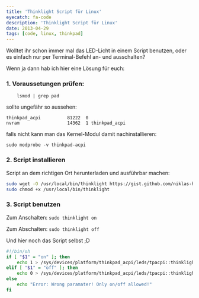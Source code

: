 ```yaml
---
title: 'Thinklight Script für Linux'
eyecatch: fa-code
description: 'Thinklight Script für Linux'
date: 2013-04-29
tags: [code, linux, thinkpad]
---
```


Wolltet ihr schon immer mal das LED-Licht in einem Script benutzen, oder es einfach nur per Terminal-Befehl an- und ausschalten?

Wenn ja dann hab ich hier eine Lösung für euch:

### 1. Voraussetungen prüfen:

```
    lsmod | grep pad
```

sollte ungefähr so aussehen:


```
thinkpad_acpi          81222  0
nvram                  14362  1 thinkpad_acpi
```

falls nicht kann man das Kernel-Modul damit nachinstallieren:

```
sudo modprobe -v thinkpad-acpi
```

### 2. Script installieren

Script an dem richtigen Ort herunterladen und ausführbar machen:

``` bash
sudo wget -O /usr/local/bin/thinklight https://gist.github.com/niklas-heer/5490084/raw/990ab4c0ec70a39791b4369fddc2e12498c82cd0/thinklight
sudo chmod +x /usr/local/bin/thinklight
```

### 3. Script benutzen

Zum Anschalten:
`sudo thinklight on`

Zum Abschalten:
`sudo thinklight off`

Und hier noch das Script selbst ;D

``` bash
#!/bin/sh
if [ "$1" = "on" ]; then
    echo 1 > /sys/devices/platform/thinkpad_acpi/leds/tpacpi::thinklight/brightness
elif [ "$1" = "off" ]; then
    echo 0 > /sys/devices/platform/thinkpad_acpi/leds/tpacpi::thinklight/brightness
else
    echo "Error: Wrong paramater! Only on/off allowed!"
fi
```
